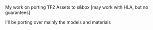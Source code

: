My work on porting TF2 Assets to s&box [may work with HLA, but no guarantees]

I'll be porting over mainly the models and materials
